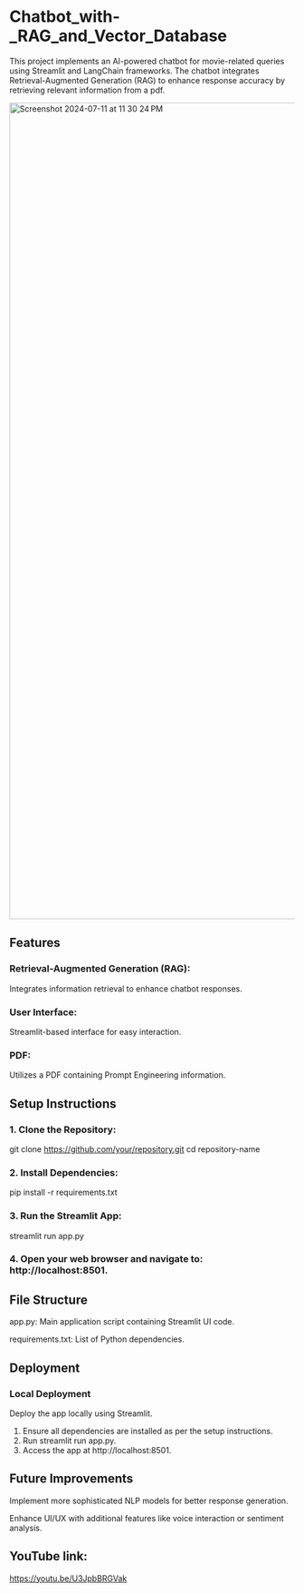 # Chatbot_with-_RAG_and_Vector_Database

This project implements an AI-powered chatbot for movie-related queries using Streamlit and LangChain frameworks. The chatbot integrates Retrieval-Augmented Generation (RAG) to enhance response accuracy by retrieving relevant information from a pdf.

<img width="1440" alt="Screenshot 2024-07-11 at 11 30 24 PM" src="https://github.com/user-attachments/assets/18beca6d-bfa3-490f-a4d4-a40ef5ce6870">

## Features
### Retrieval-Augmented Generation (RAG): 
Integrates information retrieval to enhance chatbot responses.
### User Interface: 
Streamlit-based interface for easy interaction.
### PDF:
Utilizes a PDF containing Prompt Engineering information.

## Setup Instructions
### 1. Clone the Repository:
git clone https://github.com/your/repository.git
cd repository-name
### 2. Install Dependencies:
pip install -r requirements.txt
### 3. Run the Streamlit App:
streamlit run app.py
### 4. Open your web browser and navigate to: http://localhost:8501.

## File Structure
app.py: Main application script containing Streamlit UI code.

requirements.txt: List of Python dependencies.

## Deployment
### Local Deployment
Deploy the app locally using Streamlit.

1. Ensure all dependencies are installed as per the setup instructions.
2. Run streamlit run app.py.
3. Access the app at http://localhost:8501.

## Future Improvements
Implement more sophisticated NLP models for better response generation.

Enhance UI/UX with additional features like voice interaction or sentiment analysis.

## YouTube link:
https://youtu.be/U3JpbBRGVak 


